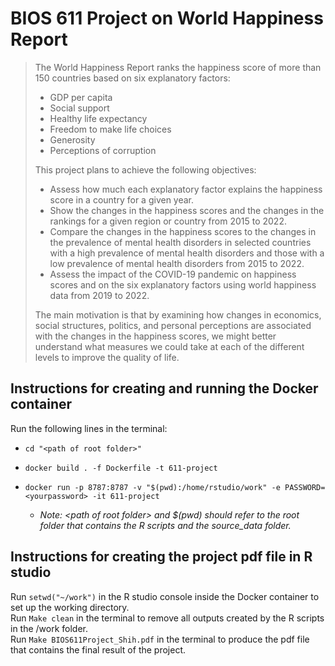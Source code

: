 # BIOS 611 Project on World Happiness Report

> The World Happiness Report ranks the happiness score of more than 150 countries based on six explanatory factors:
>
> -   GDP per capita
> -   Social support
> -   Healthy life expectancy
> -   Freedom to make life choices
> -   Generosity
> -   Perceptions of corruption
>
> This project plans to achieve the following objectives:
>
> -   Assess how much each explanatory factor explains the happiness score in a country for a given year.
> -   Show the changes in the happiness scores and the changes in the rankings for a given region or country from 2015 to 2022.
> -   Compare the changes in the happiness scores to the changes in the prevalence of mental health disorders in selected countries with a high prevalence of mental health disorders and those with a low prevalence of mental health disorders from 2015 to 2022.
> -   Assess the impact of the COVID-19 pandemic on happiness scores and on the six explanatory factors using world happiness data from 2019 to 2022.
>
> The main motivation is that by examining how changes in economics, social structures, politics, and personal perceptions are associated with the changes in the happiness scores, we might better understand what measures we could take at each of the different levels to improve the quality of life.

## Instructions for creating and running the Docker container

Run the following lines in the terminal:

-   `cd "<path of root folder>"`

-   `docker build . -f Dockerfile -t 611-project`

-   `docker run -p 8787:8787 -v "$(pwd):/home/rstudio/work" -e PASSWORD=<yourpassword> -it 611-project`

    -   *Note: \<path of root folder\> and \$(pwd) should refer to the root folder that contains the R scripts and the source_data folder.*

## Instructions for creating the project pdf file in R studio

Run `setwd("~/work")` in the R studio console inside the Docker container to set up the working directory.\
Run `Make clean` in the terminal to remove all outputs created by the R scripts in the /work folder.\
Run `Make BIOS611Project_Shih.pdf` in the terminal to produce the pdf file that contains the final result of the project.
